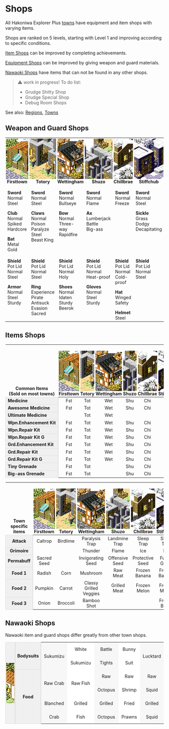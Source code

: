 # Shops

All Hakoniwa Explorer Plus [towns](towns.md) have equipment and item shops with varying items.

Shops are ranked on 5 levels, starting with Level 1 and improving according to specific conditions.

[Item Shops](#items-shops) can be improved by completing achievements.

[Equipment Shops](#weapon-and-guard-shops) can be improved by giving weapon and guard materials.

[Nawaoki Shops](#nawaoki-shops) have items that can not be found in any other shops.

> :warning: work in progress! To do list:
> - Grudge Shitty Shop
> - Grudge Special Shop
> - Debug Room Shops

See also: [Regions](map.md), [Towns](towns.md)

<style>
.top td { vertical-align: top }
td > p:last-child, p:empty { margin-bottom: 0 !important }

.horiz td:nth-last-child(odd) { background-color: #f7f7f7; }
.horiz td:nth-last-child(even) { background-color: #fff; }
table:not(.horiz):not(.top) tr td:first-child, .horiz th {
    background-color: #f0f0f0;
    border: 1px solid #dedede;
    border-right-color: #c9c9c9;
    font-weight: bold;
    white-space: nowrap;
}
th img, .horiz img { width: 128px !important; height: 128px !important; object-fit: cover; image-rendering: pixelated; display: block }
table:not(.horiz) tr:first-child th { vertical-align: bottom; padding: 2px !important }
.horiz td, .horiz th { text-align: center; padding: 0 6px !important }
.horiz tr:first-child th:first-child { padding: 2px !important; max-width: 132px }
.horiz { line-height: 43px }
</style>

## Weapon and Guard Shops

<table class="top">
<tr>
<th><img title="Firsttown" src="t/Firsttown.png">Firsttown
<th><img title="Totory" src="t/Totory.png">Totory
<th><img title="Wettingham" src="t/Wettingham.png">Wettingham
<th><img title="Shuzo" src="t/Shuzo.png">Shuzo
<th><img title="Chillbrae" src="t/Chillbrae.png">Chillbrae
<th><img title="Stiffchub City" src="t/Stiffchub_City.png">Stiffchub
<th><img title="Mundus Arbos" src="t/Mundus_Arbos.png">M. Arbos
<tr><td>

**Sword**  
Normal  
Steel

**Club**  
Normal  
Spiked  
Hardcore  
  
**Bat**  
Metal  
Gold<td>

**Sword**  
Normal  
Steel

**Claws**  
Normal  
Poison  
Paralyze  
Steel  
Beast King<td>

**Sword**  
Normal  
Bullseye

**Bow**  
Normal  
Three-way  
Rapidfire<td>

**Sword**  
Normal  
Flame

**Ax**  
Lumberjack  
Battle  
Big-ass<td>

**Sword**  
Normal  
Freeze<td>

**Sword**  
Normal  
Steel

**Sickle**  
Grass  
Dodgy  
Decapitating<td>

**Sword**  
Normal  
Glass

**Staff**  
Storm  
Flame  
Freeze  
Thunder<tr><td>

**Shield**  
Pot Lid  
Normal  
Steel

**Armor**  
Normal  
Steel  
Sturdy<td>

**Shield**  
Pot Lid  
Normal  
Steel

**Ring**  
Experience  
Pirate  
Antisuck  
Evasion  
Sacred<td>

**Shield**  
Pot Lid  
Normal  
Holy

**Shoes**  
Normal  
Idaten  
Sturdy  
Beerok<td>  

**Shield**  
Pot Lid  
Normal  
Heat-proof

**Gloves**  
Normal  
Steel  
Sturdy<td>

**Shield**  
Pot Lid  
Normal  
Cold-proof

**Hat**  
Winged  
Safety

**Helmet**  
Steel<td>

**Shield**  
Pot Lid  
Normal  
Steel<td>

**Shield**  
Pot Lid  
Normal  

**Cape**  
Adventure  
Fairy  
King  
Zephyr</table>

## Items Shops

|Common Items<br>(Sold on most towns)|![Firsttown](t/Firsttown.png)Firsttown|![Totory](t/Totory.png)Totory|![Wettingham](t/Wettingham.png)Wettingham|![Shuzo](t/Shuzo.png)Shuzo|![Chillbrae](t/Chillbrae.png)Chillbrae|![Stiffchub City](t/Stiffchub_City.png)Stiffchub|![Mundus Arbos](t/Mundus_Arbos.png)M. Arbos
|-|:-:|:-:|:-:|:-:|:-:|:-:|:-:|
| Medicine               |Fst|Tot|Wet|Shu|Chi|Sti|Arb
| Awesome Medicine       |Fst|Tot|Wet|Shu|Chi|Sti|Arb
| Ultimate Medicine      |   |Tot|Wet|   |   |   |Arb
| Wpn.Enhancement Kit    |Fst|Tot|Wet|Shu|Chi|Sti|Arb
| Wpn.Repair Kit         |Fst|Tot|Wet|Shu|Chi|Sti|Arb
| Wpn.Repair Kit G       |Fst|Tot|Wet|Shu|Chi|Sti|Arb
| Grd.Enhancement Kit    |Fst|Tot|Wet|Shu|Chi|Sti|Arb
| Grd.Repair Kit         |Fst|Tot|Wet|Shu|Chi|Sti|Arb
| Grd.Repair Kit G       |Fst|Tot|Wet|Shu|Chi|Sti|Arb
| Tiny Grenade           |Fst|Tot|   |Shu|Chi|Sti|   
| Big-ass Grenade        |Fst|Tot|   |Shu|Chi|Sti|   

|Town specific items|![Firsttown](t/Firsttown.png)Firsttown|![Totory](t/Totory.png)Totory|![Wettingham](t/Wettingham.png)Wettingham|![Shuzo](t/Shuzo.png)Shuzo|![Chillbrae](t/Chillbrae.png)Chillbrae|![Stiffchub City](t/Stiffchub_City.png)Stiffchub|![Mundus Arbos](t/Mundus_Arbos.png)M. Arbos
|:-:|:-:|:-:|:-:|:-:|:-:|:-:|:-:|
| Attack         |Caltrop|Birdlime|Paralysis Trap|Landmine Trap|Sleep Trap|Sleep Trap| |
| Grimoire       | | |Thunder|Flame|Ice|Ice|All 3
| Permabuff   |Sacred Seed| |Invigorating Seed|Offensive Seed|Protective Seed|Funny Grass|Funny Grass
| Food 1         |Radish|Corn|Mushroom|Raw Meat|Frozen Banana|Frozen Banana|Banana
| Food 2         |Pumpkin|Carrot|Classy Grilled Veggies|Grilled Meat|Frozen Melon|Frozen Melon|Melon
| Food 3         |Onion|Broccoli|Bamboo Shot| | |Frozen Berry|Berry

## Nawaoki Shops

Nawaoki item and guard shops differ greatly from other town shops.

<table class="horiz">
<tr><th rowspan="3"><img src="t/Nawaoki.png"><th>Bodysuits
<td>Sukumizu<td>White Sukumizu<td>Battle Tights<td>Bunny Suit<td>Lucktard
<tr><th rowspan="2">Food
<td>Raw Crab<td>Raw Fish<td>Raw Octopus<td>Raw Shrimp<td>Raw Squid
<tr>
<td>Blanched Crab<td>Grilled Fish<td>Grilled Octopus<td>Fried Prawns<td>Grilled Squid
</table>
